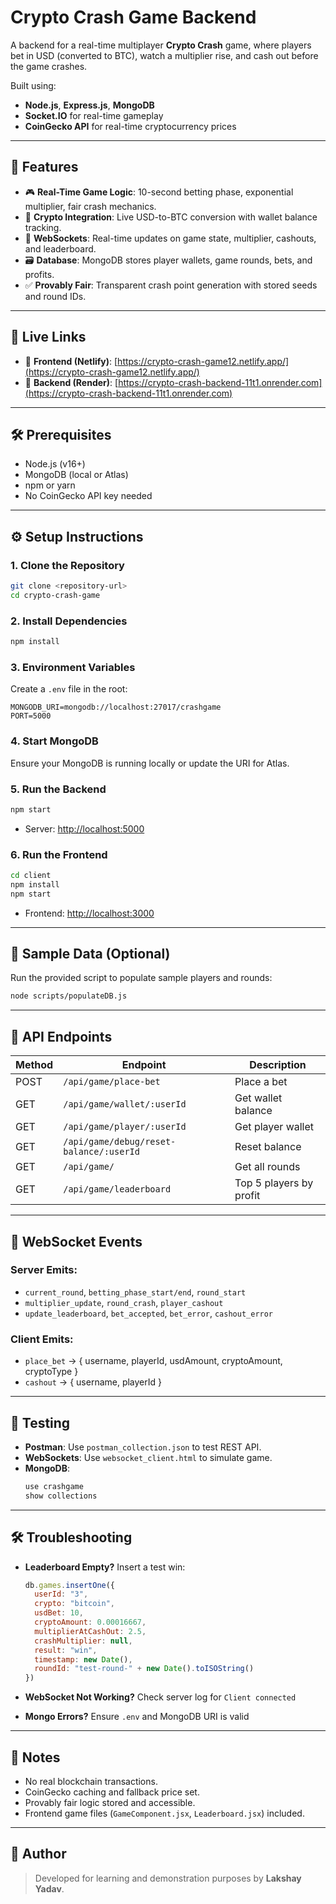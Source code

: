 # Crypto Crash Game Backend

A backend for a real-time multiplayer **Crypto Crash** game, where players bet in USD (converted to BTC), watch a multiplier rise, and cash out before the game crashes.

Built using:
- **Node.js**, **Express.js**, **MongoDB**
- **Socket.IO** for real-time gameplay
- **CoinGecko API** for real-time cryptocurrency prices

---

## 🌟 Features

- 🎮 **Real-Time Game Logic**: 10-second betting phase, exponential multiplier, fair crash mechanics.
- 💸 **Crypto Integration**: Live USD-to-BTC conversion with wallet balance tracking.
- 🔌 **WebSockets**: Real-time updates on game state, multiplier, cashouts, and leaderboard.
- 🗃️ **Database**: MongoDB stores player wallets, game rounds, bets, and profits.
- ✅ **Provably Fair**: Transparent crash point generation with stored seeds and round IDs.

---

## 🚀 Live Links

- 🔗 **Frontend (Netlify)**: [https://crypto-crash-game12.netlify.app/](https://crypto-crash-game12.netlify.app/)
- 🔗 **Backend (Render)**: [https://crypto-crash-backend-11t1.onrender.com](https://crypto-crash-backend-11t1.onrender.com)

---

## 🛠️ Prerequisites

- Node.js (v16+)
- MongoDB (local or Atlas)
- npm or yarn
- No CoinGecko API key needed

---

## ⚙️ Setup Instructions

### 1. Clone the Repository

```bash
git clone <repository-url>
cd crypto-crash-game
```

### 2. Install Dependencies

```bash
npm install
```

### 3. Environment Variables

Create a `.env` file in the root:

```env
MONGODB_URI=mongodb://localhost:27017/crashgame
PORT=5000
```

### 4. Start MongoDB

Ensure your MongoDB is running locally or update the URI for Atlas.

### 5. Run the Backend

```bash
npm start
```

- Server: [http://localhost:5000](http://localhost:5000)

### 6. Run the Frontend

```bash
cd client
npm install
npm start
```

- Frontend: [http://localhost:3000](http://localhost:3000)

---

## 🧪 Sample Data (Optional)

Run the provided script to populate sample players and rounds:

```bash
node scripts/populateDB.js
```

---

## 📡 API Endpoints

| Method | Endpoint | Description |
|--------|----------|-------------|
| POST | `/api/game/place-bet` | Place a bet |
| GET | `/api/game/wallet/:userId` | Get wallet balance |
| GET | `/api/game/player/:userId` | Get player wallet |
| GET | `/api/game/debug/reset-balance/:userId` | Reset balance |
| GET | `/api/game/` | Get all rounds |
| GET | `/api/game/leaderboard` | Top 5 players by profit |

---

## 🔌 WebSocket Events

### Server Emits:

- `current_round`, `betting_phase_start/end`, `round_start`
- `multiplier_update`, `round_crash`, `player_cashout`
- `update_leaderboard`, `bet_accepted`, `bet_error`, `cashout_error`

### Client Emits:

- `place_bet` → { username, playerId, usdAmount, cryptoAmount, cryptoType }
- `cashout` → { username, playerId }

---

## 🧪 Testing

- **Postman**: Use `postman_collection.json` to test REST API.
- **WebSockets**: Use `websocket_client.html` to simulate game.
- **MongoDB**:
  ```bash
  use crashgame
  show collections
  ```

---

## 🛠 Troubleshooting

- **Leaderboard Empty?**
  Insert a test win:
  ```js
  db.games.insertOne({
    userId: "3",
    crypto: "bitcoin",
    usdBet: 10,
    cryptoAmount: 0.00016667,
    multiplierAtCashOut: 2.5,
    crashMultiplier: null,
    result: "win",
    timestamp: new Date(),
    roundId: "test-round-" + new Date().toISOString()
  })
  ```

- **WebSocket Not Working?** Check server log for `Client connected`
- **Mongo Errors?** Ensure `.env` and MongoDB URI is valid

---

## 📌 Notes

- No real blockchain transactions.
- CoinGecko caching and fallback price set.
- Provably fair logic stored and accessible.
- Frontend game files (`GameComponent.jsx`, `Leaderboard.jsx`) included.

---

## 🧠 Author

> Developed for learning and demonstration purposes by **Lakshay Yadav**.
